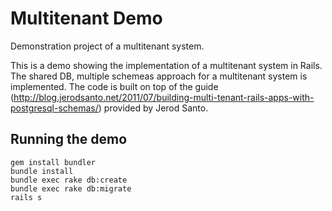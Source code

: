 Multitenant Demo
====================

Demonstration project of a multitenant system.

This is a demo showing the implementation of a multitenant system in Rails. The shared DB, multiple schemeas approach for a multitenant system is implemented. The code is built on top of the guide (http://blog.jerodsanto.net/2011/07/building-multi-tenant-rails-apps-with-postgresql-schemas/) provided by Jerod Santo.

## Running the demo


    gem install bundler
    bundle install
    bundle exec rake db:create
    bundle exec rake db:migrate
    rails s